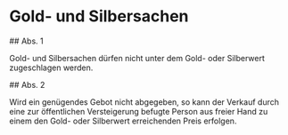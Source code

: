 # Gold- und Silbersachen



\#\# Abs. 1

 Gold\- und Silbersachen dürfen nicht unter dem Gold\- oder Silberwert zugeschlagen werden.

\#\# Abs. 2

 Wird ein genügendes Gebot nicht abgegeben, so kann der Verkauf durch eine zur öffentlichen Versteigerung befugte Person aus freier Hand zu einem den Gold\- oder Silberwert erreichenden Preis erfolgen. 

